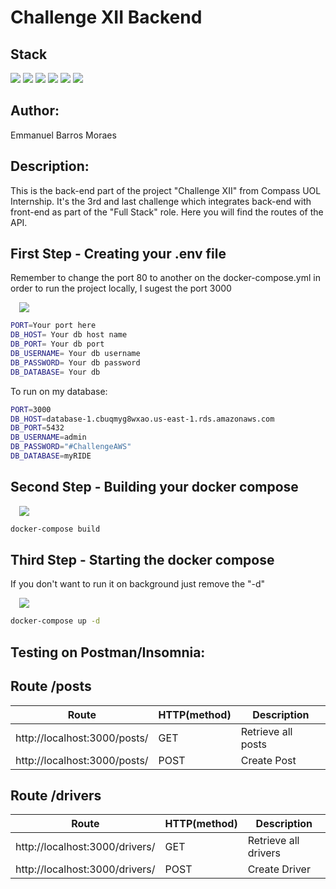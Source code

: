 # Challenge XII Backend

## Stack

<div align="left">
<img src="https://img.shields.io/badge/NestJS-black?logo=nestjs&logoColor=red" />
<img src="https://img.shields.io/badge/MySQL-black?logo=mysql" />
<img src="https://img.shields.io/badge/TypeORM-black?logo=type" />
<img src="https://img.shields.io/badge/Eslint-purple?logo=eslint&color=%234B32C3"/>
<img src="https://img.shields.io/badge/Docker-blue?logo=docker&logoColor=white&color=%232496ED"/>
<img src="https://img.shields.io/badge/TypeScript-blue?logo=typescript&logoColor=white&color=%233178C6"/>
</div>

## Author:

Emmanuel Barros Moraes

## Description:

This is the back-end part of the project "Challenge XII" from Compass UOL Internship. It's the 3rd and last challenge which integrates back-end with front-end as part of the "Full Stack" role. Here you will find the routes of the API.

## First Step - Creating your .env file

Remember to change the port 80 to another on the docker-compose.yml in order to run the project locally, I sugest the port 3000

<div style="padding-left: 1em;"><img src="https://img.shields.io/badge/Env-blue?logo=.env&logoColor=black&color=%23ECD53F"/></div>

```bash
PORT=Your port here
DB_HOST= Your db host name
DB_PORT= Your db port
DB_USERNAME= Your db username
DB_PASSWORD= Your db password
DB_DATABASE= Your db
```

To run on my database:

```bash
PORT=3000
DB_HOST=database-1.cbuqmyg8wxao.us-east-1.rds.amazonaws.com
DB_PORT=5432
DB_USERNAME=admin
DB_PASSWORD="#ChallengeAWS"
DB_DATABASE=myRIDE
```

## Second Step - Building your docker compose

<div style="padding-left: 1em;" >
<img src="https://img.shields.io/badge/Docker-blue?logo=docker&logoColor=white&color=%232496ED"/>
</div>

```bash
docker-compose build
```

## Third Step - Starting the docker compose

If you don't want to run it on background just remove the "-d"

<div style="padding-left: 1em;" >
<img src="https://img.shields.io/badge/Docker-blue?logo=docker&logoColor=white&color=%232496ED"/>
</div>

```bash
docker-compose up -d
```

## Testing on Postman/Insomnia:

## Route /posts

| Route                        | HTTP(method) | Description        |
| ---------------------------- | ------------ | ------------------ |
| http://localhost:3000/posts/ | GET          | Retrieve all posts |
| http://localhost:3000/posts/ | POST         | Create Post        |

## Route /drivers

| Route                          | HTTP(method) | Description          |
| ------------------------------ | ------------ | -------------------- |
| http://localhost:3000/drivers/ | GET          | Retrieve all drivers |
| http://localhost:3000/drivers/ | POST         | Create Driver        |
